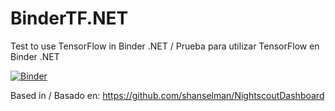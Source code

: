 # BinderTF.NET
Test to use TensorFlow in Binder .NET / Prueba para utilizar TensorFlow en Binder .NET

[![Binder](https://mybinder.org/badge_logo.svg)](https://mybinder.org/v2/gh/javiercp/BinderTF.NET/master?urlpath=lab)


Based in / Basado en:
    https://github.com/shanselman/NightscoutDashboard